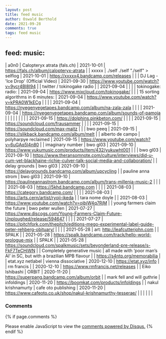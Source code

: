 ```yaml
---
layout: post
title: feed music
author: Oswald Berthold
date: 2021-09-28
comments: true
tags: feed music
---
```


## feed: music:

| a0n0                           | Calopteryx atrata (fals.ch)                                                     | 2021-10-01 | <https://fals.ch/album/calopteryx-atrata>                                                                                      |
| xxxxx                          | .​/​self .​/​self "​.​/​self" > selflog                                      | 2021-10-01 | <https://xxxxx4.bandcamp.com/releases>                                                                                         |
|                                | DJ Lag - 'Ice Drop' (Official Video)                                  | 2021-09-30 | <https://www.youtube.com/watch?v=9ycr4BI8I94>                                                                                  |
| twitter / tokinogake radio     |                                                                       | 2021-09-04 |                                                                                                                                |
|                                | tokinogake: radio:                                                    | 2021-09-04 | <https://www.mixcloud.com/tokinogake/>                                                                                         |
|                                | 15 sorting algorithms in 6 minutes:                                   | 2021-09-04 | <https://www.youtube.com/watch?v=kPRA0W1kECg>                                                                                  |
|                                |                                                                       | 2021-09-04 | <https://nyegenyegetapes.bandcamp.com/album/na-zala-zala>                                                                      |
|                                |                                                                       | 2021-09-04 | <https://nyegenyegetapes.bandcamp.com/album/sounds-of-pamoja>                                                                  |
|                                |                                                                       |            |                                                                                                                                |
|                                |                                                                       | 2021-09-15 | <https://dolphins.pinkbeton.com/>                                                                                              |
|                                |                                                                       | 2021-09-15 | <https://soundcloud.com/frausammer>                                                                                            |
|                                |                                                                       | 2021-09-15 | <https://soundcloud.com/max-maitz>                                                                                             |
|                                | bwo peeq                                                              | 2021-09-15 | <https://slikback.bandcamp.com/album/melt>                                                                                     |
| alberto de campo               | polyharpye reclaimed                                                  | 2021-09-15 | <https://www.youtube.com/watch?v=6uGAq5l4n80>                                                                                  |
| imaginary number               | bwo gl03                                                              | 2021-09-10 | <https://www.yukumusic.com/products/item/432/yukuwht001>                                                                       |
|                                | bwo gl03                                                              | 2021-09-10 | <https://www.theransomnote.com/culture/interviews/did-u-cum-yet-blackhaine-richie-culver-talk-social-media-and-collaboration/> |
| delay grounds                  | bwo gl03                                                              | 2021-09-10 | <https://delaygrounds.bandcamp.com/album/upcycling>                                                                            |
| pauline anna strom             | bwo gl03                                                              | 2021-09-10 | <https://paulineannastrom.bandcamp.com/album/trans-millenia-music-2>                                                           |
|                                |                                                                       | 2021-08-03 | <https://5khd.bandcamp.com>                                                                                                    |
|                                |                                                                       | 2021-08-03 | <https://category.bandcamp.com/>                                                                                               |
|                                |                                                                       | 2021-08-03 | <https://arts.cern/artist/ryoji-ikeda>                                                                                         |
| tara nome doyle                |                                                                       | 2021-08-03 | <https://www.youtube.com/watch?v=ojbjW4q7RjM>                                                                                  |
| young farmers claim the future | bwo peter wullen                                                      | 2021-07-27 | <https://www.discogs.com/Young-Farmers-Claim-Future-Unploughed/release/594647>                                                 |
|                                |                                                                       | 2021-07-27 | <https://pitchfork.com/thepitch/editions-mego-experimental-label-guide-peter-rehberg-obituary/>                                |
|                                |                                                                       | 2021-05-28 | art: <http://leafcutterjohn.com>                                                                                               |
| SPALK                          |                                                                       | 2021-05-28 | <https://spalk.bandcamp.com/track/hello-world-prologue-mix>                                                                    |
| SPALK                          |                                                                       | 2021-05-28 | <https://soundcloud.com/spalkmusic/sets/beyonderland-pre-release/s-FkF7TeCHiWN>                                                |
| Completely generative music    | all made with ‘poor man’s AI’ in SC, but with a brazilian MPB flavour |            | <https://s4ntp.org/memorabilia>                                                                                                |
| etat.xyz netlabel              | vienna dissociative                                                   | 2020-12-10 | <https://etat.xyz/info>                                                                                                        |
| rm francis                     |                                                                       | 2020-12-10 | <https://www.rmfrancis.net/releases>                                                                                           |
| Eiko Ishibashi                 | ORBIT                                                                 | 2020-11-20 | <https://superpang.bandcamp.com/album/orbit>                                                                                   |
| mark fell and will guthrie     | infoldings                                                            | 2020-11-20 | <https://boomkat.com/products/infoldings>                                                                                      |
| nakul krishnamurty             | cafe oto publishing                                                   | 2020-11-20 | <https://www.cafeoto.co.uk/shop/nakul-krishnamurthy-tesserae/>                                                                 |
|                                |                                                                       |            |                                                                                                                                |

### Comments

{% if page.comments %}
<div id="disqus_thread"></div>
<script>

/**
*  RECOMMENDED CONFIGURATION VARIABLES: EDIT AND UNCOMMENT THE SECTION BELOW TO INSERT DYNAMIC VALUES FROM YOUR PLATFORM OR CMS.
*  LEARN WHY DEFINING THESE VARIABLES IS IMPORTANT: https://disqus.com/admin/universalcode/#configuration-variables*/
/*
var disqus_config = function () {
this.page.url = PAGE_URL;  // Replace PAGE_URL with your page's canonical URL variable
this.page.identifier = PAGE_IDENTIFIER; // Replace PAGE_IDENTIFIER with your page's unique identifier variable
};
*/
(function() { // DON'T EDIT BELOW THIS LINE
var d = document, s = d.createElement('script');
s.src = '//x75.disqus.com/embed.js';
s.setAttribute('data-timestamp', +new Date());
(d.head || d.body).appendChild(s);
})();
</script>
<noscript>Please enable JavaScript to view the <a href="https://disqus.com/?ref_noscript">comments powered by Disqus.</a></noscript>
{% endif %}


